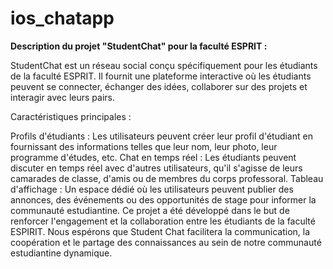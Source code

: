 # ios_chatapp
**Description du projet "StudentChat" pour la faculté ESPRIT :**

StudentChat est un réseau social conçu spécifiquement pour les étudiants de la faculté ESPRIT. Il fournit une plateforme interactive où les étudiants peuvent se connecter, échanger des idées, collaborer sur des projets et interagir avec leurs pairs.

Caractéristiques principales :

Profils d'étudiants : Les utilisateurs peuvent créer leur profil d'étudiant en fournissant des informations telles que leur nom, leur photo, leur programme d'études, etc.
Chat en temps réel : Les étudiants peuvent discuter en temps réel avec d'autres utilisateurs, qu'il s'agisse de leurs camarades de classe, d'amis ou de membres du corps professoral.
Tableau d'affichage : Un espace dédié où les utilisateurs peuvent publier des annonces, des événements ou des opportunités de stage pour informer la communauté estudiantine.
Ce projet a été développé dans le but de renforcer l'engagement et la collaboration entre les étudiants de la faculté ESPIRIT. Nous espérons que Student Chat facilitera la communication, la coopération et le partage des connaissances au sein de notre communauté estudiantine dynamique.
